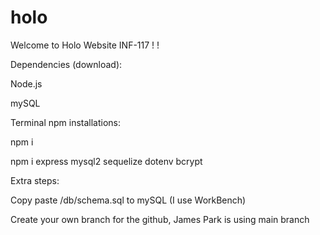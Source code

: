 # holo

Welcome to Holo Website INF-117 ! !

Dependencies (download):

Node.js

mySQL

Terminal npm installations:

npm i

npm i express mysql2 sequelize dotenv bcrypt

Extra steps:

Copy paste /db/schema.sql to mySQL (I use WorkBench)

Create your own branch for the github, James Park is using main branch